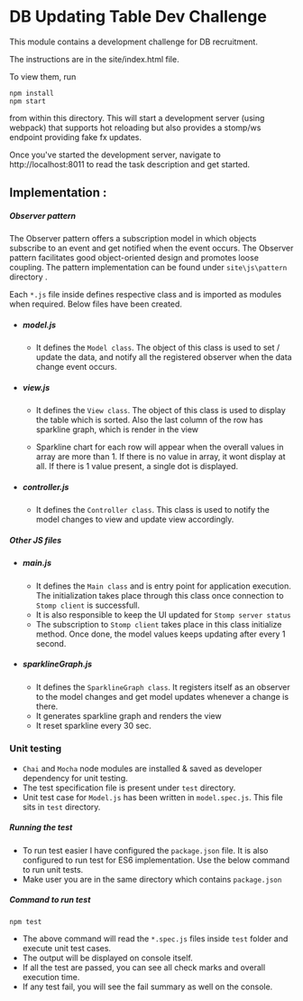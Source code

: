DB Updating Table Dev Challenge
===============================

This module contains a development challenge for DB recruitment.

The instructions are in the site/index.html file.

To view them, run

```
npm install
npm start
```

from within this directory.  This will start a development server (using webpack)
that supports hot reloading but also provides a stomp/ws endpoint providing fake
fx updates.

Once you've started the development server, navigate to http://localhost:8011
to read the task description and get started.


## Implementation :

##### Observer pattern 

The Observer pattern offers a subscription model in which objects subscribe to an event and get notified when the event occurs. The Observer pattern facilitates good object-oriented design and promotes loose coupling. The pattern implementation can be found under `site\js\pattern` directory .

Each `*.js` file inside defines respective class and is imported as modules when required. Below files have been created. 
- ##### model.js
  - It defines the `Model class`. The object of this class is used to  set / update the data, and notify all the registered observer when the data change event occurs.

- ##### view.js
   - It defines the `View class`. The object of this class is used to display the table which is sorted. Also the last column of the row has sparkline graph, which is render in the view 

    - Sparkline chart for each row will appear when the overall values in array are more than 1. If there is no value in array, it wont display at all. If there is 1 value present, a single dot is displayed.

- ##### controller.js
    - It defines the `Controller class`. This class is used to notify the model changes to view and update view accordingly.

##### Other JS files


- ##### main.js
    -  It defines the `Main class` and is entry point for application execution. The initialization takes place through this class once connection to `Stomp client` is successfull.
    -  It is also responsible to keep the UI updated for `Stomp server status`
    -  The subscription to `Stomp client` takes place in this class initialize method. Once done, the model values keeps updating after every 1 second.

- ##### sparklineGraph.js
    - It defines the `SparklineGraph class`. It registers itself as an observer to the model changes and get model updates whenever a change is there. 
    - It generates sparkline graph and renders the view
    - It reset sparkline every 30 sec.

### Unit testing
- `Chai` and `Mocha` node modules are installed & saved as developer dependency for unit testing.
- The test specification file is present under `test` directory.
- Unit test case for `Model.js` has been written in `model.spec.js`. This file sits in `test` directory.

##### Running the test
- To run test easier I have configured the `package.json` file. It is also configured to run test for ES6 implementation.
Use the below command to run unit tests. 
- Make user you are in the same directory which contains `package.json`

##### Command to run test
```
npm test
```

- The above command will read the `*.spec.js` files inside `test` folder and execute unit test cases.
- The output will be displayed on console itself.
- If all the test are passed, you can see all check marks and overall execution time.
- If any test fail, you will see the fail summary as well on the console.


